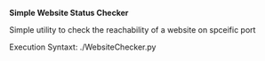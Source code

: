 <b>Simple Website Status Checker</b>

Simple utility to check the reachability of a website on spceific port

Execution Syntaxt:
./WebsiteChecker.py